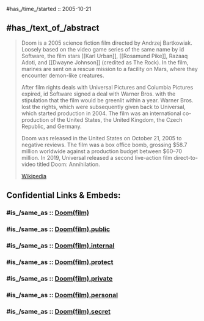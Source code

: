 

#has_/time_/started :: 2005-10-21 

## #has_/text_of_/abstract 

> Doom is a 2005 science fiction film directed by Andrzej Bartkowiak. 
> Loosely based on the video game series of the same name by id Software, 
> the film stars [[Karl Urban]], [[Rosamund Pike]], Razaaq Adoti, 
> and [[Dwayne Johnson]] (credited as The Rock). 
> In the film, marines are sent on a rescue mission to a facility on Mars, 
> where they encounter demon-like creatures.
>
> After film rights deals with Universal Pictures and Columbia Pictures expired, 
> id Software signed a deal with Warner Bros. 
> with the stipulation that the film would be greenlit within a year. 
> Warner Bros. lost the rights, which were subsequently given back to Universal, 
> which started production in 2004. 
> The film was an international co-production of the United States, 
> the United Kingdom, the Czech Republic, and Germany.
>
> Doom was released in the United States on October 21, 2005 to negative reviews. 
> The film was a box office bomb, 
> grossing $58.7 million worldwide against a production budget between $60–70 million. 
> In 2019, Universal released a second live-action film direct-to-video 
> titled Doom: Annihilation.
>
> [Wikipedia](https://en.wikipedia.org/wiki/Doom%20(film))


## Confidential Links & Embeds: 

### #is_/same_as :: [Doom(film)](Doom(film).md) 

### #is_/same_as :: [Doom(film).public](/_public/Society/Economics/Business/Business-Entity/IT~Company/id_Software/Doom(game)/Doom(film).public.md) 

### #is_/same_as :: [Doom(film).internal](/_internal/Society/Economics/Business/Business-Entity/IT~Company/id_Software/Doom(game)/Doom(film).internal.md) 

### #is_/same_as :: [Doom(film).protect](/_protect/Society/Economics/Business/Business-Entity/IT~Company/id_Software/Doom(game)/Doom(film).protect.md) 

### #is_/same_as :: [Doom(film).private](/_private/Society/Economics/Business/Business-Entity/IT~Company/id_Software/Doom(game)/Doom(film).private.md) 

### #is_/same_as :: [Doom(film).personal](/_personal/Society/Economics/Business/Business-Entity/IT~Company/id_Software/Doom(game)/Doom(film).personal.md) 

### #is_/same_as :: [Doom(film).secret](/_secret/Society/Economics/Business/Business-Entity/IT~Company/id_Software/Doom(game)/Doom(film).secret.md)

